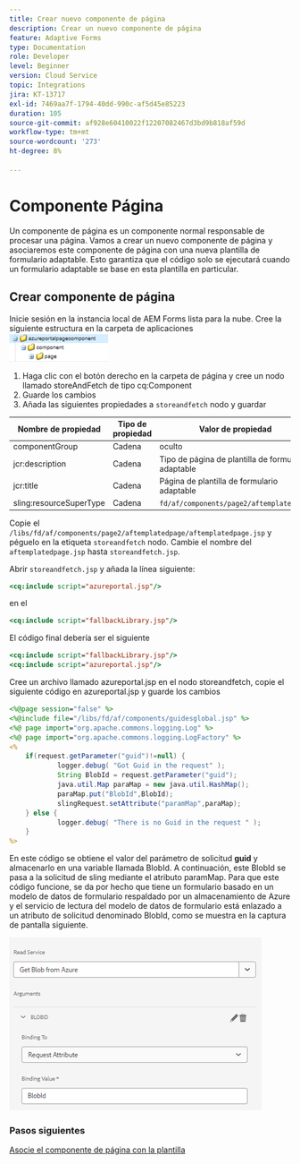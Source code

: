```yaml
---
title: Crear nuevo componente de página
description: Crear un nuevo componente de página
feature: Adaptive Forms
type: Documentation
role: Developer
level: Beginner
version: Cloud Service
topic: Integrations
jira: KT-13717
exl-id: 7469aa7f-1794-40dd-990c-af5d45e85223
duration: 105
source-git-commit: af928e60410022f12207082467d3bd9b818af59d
workflow-type: tm+mt
source-wordcount: '273'
ht-degree: 8%

---
```


# Componente Página 

Un componente de página es un componente normal responsable de procesar una página. Vamos a crear un nuevo componente de página y asociaremos este componente de página con una nueva plantilla de formulario adaptable. Esto garantiza que el código solo se ejecutará cuando un formulario adaptable se base en esta plantilla en particular.

## Crear componente de página

Inicie sesión en la instancia local de AEM Forms lista para la nube. Cree la siguiente estructura en la carpeta de aplicaciones
![página-componente](./assets/page-component1.png)

1. Haga clic con el botón derecho en la carpeta de página y cree un nodo llamado storeAndFetch de tipo cq:Component
1. Guarde los cambios
1. Añada las siguientes propiedades a `storeandfetch` nodo y guardar

| **Nombre de propiedad** | **Tipo de propiedad** | **Valor de propiedad** |
|-------------------------|-------------------|----------------------------------------|
| componentGroup | Cadena | oculto |
| jcr:description | Cadena | Tipo de página de plantilla de formulario adaptable |
| jcr:title | Cadena | Página de plantilla de formulario adaptable |
| sling:resourceSuperType | Cadena | `fd/af/components/page2/aftemplatedpage` |

Copie el `/libs/fd/af/components/page2/aftemplatedpage/aftemplatedpage.jsp` y péguelo en la etiqueta `storeandfetch` nodo. Cambie el nombre del `aftemplatedpage.jsp` hasta `storeandfetch.jsp`.

Abrir `storeandfetch.jsp` y añada la línea siguiente:

```jsp
<cq:include script="azureportal.jsp"/>
```

en el

```jsp
<cq:include script="fallbackLibrary.jsp"/>
```

El código final debería ser el siguiente

```jsp
<cq:include script="fallbackLibrary.jsp"/>
<cq:include script="azureportal.jsp"/>
```

Cree un archivo llamado azureportal.jsp en el nodo storeandfetch, copie el siguiente código en azureportal.jsp y guarde los cambios

```jsp
<%@page session="false" %>
<%@include file="/libs/fd/af/components/guidesglobal.jsp" %>
<%@ page import="org.apache.commons.logging.Log" %>
<%@ page import="org.apache.commons.logging.LogFactory" %>
<%
    if(request.getParameter("guid")!=null) {
            logger.debug( "Got Guid in the request" );
            String BlobId = request.getParameter("guid");
            java.util.Map paraMap = new java.util.HashMap();
            paraMap.put("BlobId",BlobId);
            slingRequest.setAttribute("paramMap",paraMap);
    } else {
            logger.debug( "There is no Guid in the request " );
    }            
%>
```

En este código se obtiene el valor del parámetro de solicitud **guid** y almacenarlo en una variable llamada BlobId. A continuación, este BlobId se pasa a la solicitud de sling mediante el atributo paramMap. Para que este código funcione, se da por hecho que tiene un formulario basado en un modelo de datos de formulario respaldado por un almacenamiento de Azure y el servicio de lectura del modelo de datos de formulario está enlazado a un atributo de solicitud denominado BlobId, como se muestra en la captura de pantalla siguiente.

![fdm-request-attribute](./assets/fdm-request-attribute.png)

### Pasos siguientes

[Asocie el componente de página con la plantilla](./associate-page-component.md)
